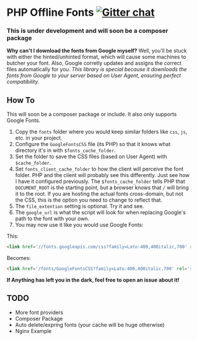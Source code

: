 PHP Offline  Fonts [![Gitter chat](https://badges.gitter.im/DaAwesomeP/php-offline-fonts.png)](https://gitter.im/DaAwesomeP/php-offline-fonts)
==================

### **This is under development and will soon be a composer package**

**Why can't I download the fonts from Google myself?**
Well, you'll be stuck with either the hinted/unhinted format, which will cause some machines to butcher your font. Also, Google corretly updates and assigns the correct files automatically for you. *This library is special because it downloads the fonts from Google to your server based on User Agent, ensuring perfect compatibility.*

How To
------
This will soon be a composer package or include. It also only supports Google Fonts. 
 1.  Copy the `fonts` folder where you would keep similar folders like `css`, `js`, etc. in your project.
 2.  Configure the `GoogleFontsCSS` file (its PHP) so that it knows what directory it's in with `$fonts_cache_folder`.
 3.  Set the folder to save the CSS files (based on User Agent) with `$cache_folder`.
 4.  Set `fonts_client_cache_folder` to how the client will perceive the font folder. PHP and the client will probably see this differently. Just see how I have it configured previously. The `$fonts_cache_folder` tells PHP that `DOCUMENT_ROOT` is the starting point, but a browser knows that `/` will bring it to the root. If you are hosting the actual fonts cross-domain, but not the CSS, this is the option you need to change to reflect that.
 5.  The `file_extention` setting is optional. Try it and see.
 6.  The `google_url` is what the script will look for when replacing Google's path to the font with your own.
 7.  You may now use it like you would use Google Fonts:

This:
```html
<link href='//fonts.googleapis.com/css?family=Lato:400,400italic,700' rel='stylesheet' type='text/css'>
```
Becomes:
```html
<link href='/fonts/GoogleFontsCSS?family=Lato:400,400italic,700' rel='stylesheet' type='text/css'>
```

**If Anything has left you in the dark, feel free to open an issue about it!**

TODO
----
 - More font providers
 - Composer Package
 - Auto delete/expring fonts (your cache will be huge otherwise)
 - Nginx Example

